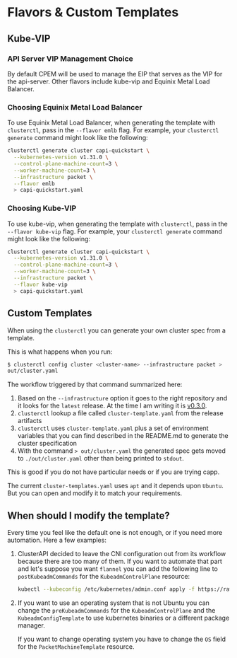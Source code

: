 # Flavors & Custom Templates

## Kube-VIP

### API Server VIP Management Choice

By default CPEM will be used to manage the EIP that serves as the VIP for the api-server. Other flavors include kube-vip and Equinix Metal Load Balancer.

### Choosing Equinix Metal Load Balancer

To use Equinix Metal Load Balancer, when generating the template with `clusterctl`, pass in the `--flavor emlb` flag. For example, your `clusterctl generate` command might look like the following:

```sh
clusterctl generate cluster capi-quickstart \
  --kubernetes-version v1.31.0 \
  --control-plane-machine-count=3 \
  --worker-machine-count=3 \
  --infrastructure packet \
  --flavor emlb
  > capi-quickstart.yaml
```

### Choosing Kube-VIP

To use kube-vip, when generating the template with `clusterctl`, pass in the `--flavor kube-vip` flag. For example, your `clusterctl generate` command might look like the following:

```sh
clusterctl generate cluster capi-quickstart \
  --kubernetes-version v1.31.0 \
  --control-plane-machine-count=3 \
  --worker-machine-count=3 \
  --infrastructure packet \
  --flavor kube-vip
  > capi-quickstart.yaml
```

## Custom Templates

When using the `clusterctl` you can generate your own cluster spec from a
template.

This is what happens when you run:

```sh
$ clusterctl config cluster <cluster-name> --infrastructure packet >
out/cluster.yaml
```

The workflow triggered by that command summarized here:

1. Based on the `--infrastructure` option it goes to the right repository and it
   looks for the `latest` release. At the time I am writing it is
   [v0.3.0](gh-release-v030).
2. `clusterctl` lookup a file called `cluster-template.yaml` from the release artifacts
3. `clusterctl` uses `cluster-template.yaml` plus a set of environment variables
   that you can find described in the README.md to generate the cluster
   specification
4. With the command `> out/cluster.yaml` the generated spec gets moved to
   `./out/cluster.yaml` other than being printed to `stdout`.

This is good if you do not have particular needs or if you are trying capp.

The current `cluster-templates.yaml` uses `apt` and it depends upon `Ubuntu`.
But you can open and modify it to match your requirements.

## When should I modify the template?

Every time you feel like the default one is not enough, or if you need more
automation. Here a few examples:

1. ClusterAPI decided to leave the CNI configuration out from its workflow
   because there are too many of them. If you want to automate that part and
   let's suppose you want `flannel` you can add the following line to
   `postKubeadmCommands` for the `KubeadmControlPlane` resource:

   ```sh
   kubectl --kubeconfig /etc/kubernetes/admin.conf apply -f https://raw.githubusercontent.com/coreos/flannel/master/Documentation/kube-flannel.yml
   ```

1. If you want to use an operating system that is not Ubuntu you can change the
   `preKubeadmCommands` for the `KubeadmControlPlane` and the
   `KubeadmConfigTemplate` to use kubernetes binaries or a different package
   manager.

   If you want to change operating system you have to change the `OS` field
   for the `PacketMachineTemplate` resource.

[gh-release-v030]: https://github.com/kubernetes-sigs/cluster-api-provider-packet/releases/tag/v0.3.0

